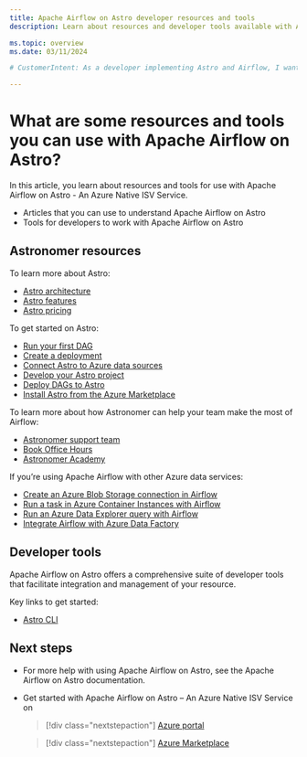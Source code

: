 ```yaml
---
title: Apache Airflow on Astro developer resources and tools
description: Learn about resources and developer tools available with Apache Airflow on Astro - An Azure Native ISV Service.

ms.topic: overview
ms.date: 03/11/2024

# CustomerIntent: As a developer implementing Astro and Airflow, I want to know about other resources and tools available so that create applications that use Astro and Airflow for data orchestration.

---
```


# What are some resources and tools you can use with Apache Airflow on Astro?

In this article, you learn about resources and tools for use with Apache Airflow on Astro - An Azure Native ISV Service.

- Articles that you can use to understand Apache Airflow on Astro
- Tools for developers to work with Apache Airflow on Astro

## Astronomer resources

To learn more about Astro:

- [Astro architecture](https://docs.astronomer.io/astro/astro-architecture)
- [Astro features](https://docs.astronomer.io/astro/features)
- [Astro pricing](https://www.astronomer.io/pricing/)

To get started on Astro:

- [Run your first DAG](https://docs.astronomer.io/astro/run-first-dag)
- [Create a deployment](https://docs.astronomer.io/astro/create-deployment)
- [Connect Astro to Azure data sources](https://docs.astronomer.io/astro/connect-azure)
- [Develop your Astro project](https://docs.astronomer.io/astro/cli/develop-project)
- [Deploy DAGs to Astro](https://docs.astronomer.io/astro/deploy-code)
- [Install Astro from the Azure Marketplace](https://docs.astronomer.io/astro/install-azure)

To learn more about how Astronomer can help your team make the most of Airflow:

- [Astronomer support team](https://support.astronomer.io/)
- [Book Office Hours](https://calendly.com/d/yy2-tvp-xtv/astro-data-engineering-office-hours-ade)
- [Astronomer Academy](https://academy.astronomer.io/)

If you’re using Apache Airflow with other Azure data services:

- [Create an Azure Blob Storage connection in Airflow](https://docs.astronomer.io/learn/connections/azure-blob-storage)
- [Run a task in Azure Container Instances with Airflow](https://docs.astronomer.io/learn/airflow-azure-container-instances)
- [Run an Azure Data Explorer query with Airflow](https://docs.astronomer.io/learn/airflow-azure-data-explorer)
- [Integrate Airflow with Azure Data Factory](https://docs.astronomer.io/learn/category/azure-data-factory)

## Developer tools

Apache Airflow on Astro offers a comprehensive suite of developer tools that facilitate integration and management of your resource.

Key links to get started:

- [Astro CLI](https://docs.astronomer.io/astro/cli/overview)

## Next steps

- For more help with using Apache Airflow on Astro, see the Apache Airflow on Astro documentation.
- Get started with Apache Airflow on Astro – An Azure Native ISV Service on

    > [!div class="nextstepaction"]
    > [Azure portal](https://ms.portal.azure.com/?Azure_Marketplace_Astronomer_assettypeoptions=%7B%22Astronomer%22%3A%7B%22options%22%3A%22%22%7D%7D#browse/Astronomer.Astro%2Forganizations)

    > [!div class="nextstepaction"]
    > [Azure Marketplace](https://azuremarketplace.microsoft.com/en-us/marketplace/apps/astronomer1591719760654.astronomer?tab=Overview)
